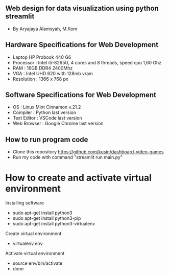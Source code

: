 ## Web design for data visualization using python streamlit
- By Aryajaya Alamsyah, M.Kom

## Hardware Specifications for Web Development
- Laptop HP Probook 440 G6
- Processor : Intel i5-8265U, 4 cores and 8 threads, speed cpu 1,60 Ghz
- RAM : 16GB DDR4 2400Mhz
- VGA : Intel UHD 620 with 128mb vram
- Resolution : 1366 x 768 px

## Software Specifications for Web Development
- OS : Linux Mint Cinnamon v.21.2
- Compiler : Python last version
- Text Editor : VSCode last version
- Web Browser : Google Chrome last version

## How to run program code
- Clone this repository https://github.com/kusin/dashboard-video-games
- Run my code with command "streamlit run main.py"

# How to create and activate virtual environment
Installing software 
- sudo apt-get install python3
- sudo apt-get install python3-pip
- sudo apt-get install python3-virtualenv

Create virtual environment
- virtualenv env

Activate virtual environment
- source env/bin/activate
- done